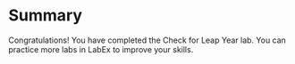 # Summary

Congratulations! You have completed the Check for Leap Year lab. You can practice more labs in LabEx to improve your skills.
